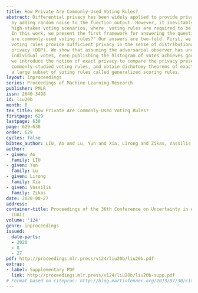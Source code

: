 ```yaml
---
title: How Private Are Commonly-Used Voting Rules?
abstract: Differential privacy has been widely applied to provide privacy guarantees
  by adding random noise to the function output. However, it inevitably fails in many
  high-stakes voting scenarios, where  voting rules are required to be deterministic.
  In this work, we present the first framework for answering the question:“How private
  are commonly-used voting rules?" Our answers are two-fold. First, we show that deterministic
  voting rules provide sufficient privacy in the sense of distributional differential
  privacy (DDP). We show that assuming the adversarial observer has uncertainty about
  individual votes, even publishing the histogram of votes achieves good DDP. Second,
  we introduce the notion of exact privacy to compare the privacy preserved in various
  commonly-studied voting rules, and obtain dichotomy theorems of exact DDP within
  a large subset of voting rules called generalized scoring rules.
layout: inproceedings
series: Proceedings of Machine Learning Research
publisher: PMLR
issn: 2640-3498
id: liu20b
month: 0
tex_title: How Private Are Commonly-Used Voting Rules?
firstpage: 629
lastpage: 638
page: 629-638
order: 629
cycles: false
bibtex_author: LIU, Ao and Lu, Yun and Xia, Lirong and Zikas, Vassilis
author:
- given: Ao
  family: LIU
- given: Yun
  family: Lu
- given: Lirong
  family: Xia
- given: Vassilis
  family: Zikas
date: 2020-08-27
address: 
container-title: Proceedings of the 36th Conference on Uncertainty in Artificial Intelligence
  (UAI)
volume: '124'
genre: inproceedings
issued:
  date-parts:
  - 2020
  - 8
  - 27
pdf: http://proceedings.mlr.press/v124/liu20b/liu20b.pdf
extras:
- label: Supplementary PDF
  link: http://proceedings.mlr.press/v124/liu20b/liu20b-supp.pdf
# Format based on citeproc: http://blog.martinfenner.org/2013/07/30/citeproc-yaml-for-bibliographies/
---
```

